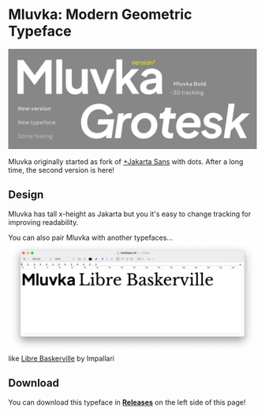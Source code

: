 # Mluvka: Modern Geometric Typeface
![screen](/readme/mainbanner.png)

Mluvka originally started as fork of [+Jakarta Sans](https://tokotype.github.io/plusjakarta-sans/) with dots. After a long time, the second version is here!

## Design
Mluvka has tall x-height as Jakarta but you it's easy to change tracking for improving readability.

You can also pair Mluvka with another typefaces...
![screen](/readme/LibreBaskerville.png)
like [Libre Baskerville](https://github.com/impallari/Libre-Baskerville) by Impallari

## Download
You can download this typeface in **[Releases](https://github.com/JiriKrblich/Mluvka/releases)** on the left side of this page!
